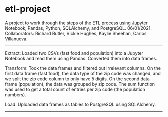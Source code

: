 # etl-project
A project to work through the steps of the ETL process using Jupyter Notebook, Pandas, Python, SQLAlchemy, and PostgreSQL. 06/01/2021.
Collaborators: Richard Butler, Vickie Hughes, Kaylie Sheehan, Carlos Villanueva.

---------------------------------------------------------

Extract:
Loaded two CSVs (fast food and population) into a Jupyter Notebook and read them using Pandas.
Converted them into data frames.

Transform:
Took the data frames and filtered out irrelevant columns. 
On the first data frame (fast food), the data type of the zip code was changed, and we split the zip code column to only have 5 digits.
On the second data frame (population), the data was grouped by zip code. The sum function was used to get a total count of entries per zip code (the population numbers).

Load:
Uploaded data frames as tables to PostgreSQL using SQLAlchemy.

---------------------------------------------------------

